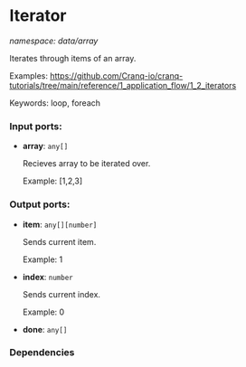 # Iterator

_namespace: data/array_

Iterates through items of an array.


Examples:
https://github.com/Cranq-io/cranq-tutorials/tree/main/reference/1_application_flow/1_2_iterators

Keywords: loop, foreach

### Input ports:

* __array__: ` any[] `

    Recieves array to be iterated over.
    
    Example:
    [1,2,3]
    

### Output ports:

* __item__: ` any[][number] `

    Sends current item.
    
    Example:
    1


* __index__: ` number `

    Sends current index.
    
    Example:
    0


* __done__: ` any[] `

### Dependencies




